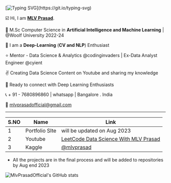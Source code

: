 [![Typing SVG](https://readme-typing-svg.demolab.com?font=Fira+Code&pause=1000&color=00F725&multiline=true&width=700&height=100&lines=This+is+MLV+PRASAD;Mentor+-+Data+Science+and+Analytics;Kaggle+Expert+%7C+M.sc+Computer+Science+(A.I+and+M.L))](https://git.io/typing-svg)

☑️ Hi, I am [**MLV Prasad**](https://www.linkedin.com/in/mlvprasadofficial/).

🥇 M.Sc Computer Science in **Artificial Intelligence and Machine Learning** | @Woolf University 2022-24

💫 I am a **Deep-Learning** (**CV and NLP**) Enthusiast

⭐ Mentor - Data Science & Analytics @codinginvaders | Ex-Data Analyst Engineer @cyient

✌️ Creating Data Science Content on Youtube and sharing my knowledge

🤝 Ready to connect with Deep Learning Enthusiasts 

📞 + 91 - 7680896860 | whatsapp | Bangalore . India

📩  mlvprasadofficial@gmail.com


 ---

| S.NO | Name  | Link | 
|----------|----------|----------|
| 1 | Portfolio SIte | will be updated on Aug 2023 | 
| 2 | Youtube | [LeetCode Data Science With MLV Prasad](https://www.youtube.com/@leetcode_mlvprasad) | 
| 3 | Kaggle  | [@mlvprasad](https://www.kaggle.com/mlvprasad) | 

* All the projects are in the final process and will be added to  repositories by Aug end 2023








![MlvPrasadOfficial's GitHub stats](https://github-readme-stats.vercel.app/api?username=MlvPrasadOfficial&show_icons=true&theme=radical)
